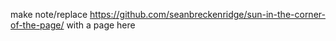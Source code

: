 make note/replace <https://github.com/seanbreckenridge/sun-in-the-corner-of-the-page/> with a page here

